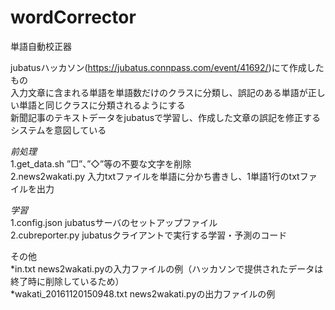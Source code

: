 # wordCorrector  
単語自動校正器

jubatusハッカソン(https://jubatus.connpass.com/event/41692/)にて作成したもの  
入力文章に含まれる単語を単語数だけのクラスに分類し、誤記のある単語が正しい単語と同じクラスに分類されるようにする  
新聞記事のテキストデータをjubatusで学習し、作成した文章の誤記を修正するシステムを意図している  

*前処理*  
1.get_data.sh       ”□”、”◇”等の不要な文字を削除  
2.news2wakati.py    入力txtファイルを単語に分かち書きし、1単語1行のtxtファイルを出力  

*学習*  
1.config.json       jubatusサーバのセットアップファイル  
2.cubreporter.py    jubatusクライアントで実行する学習・予測のコード  

その他  
*in.txt                       news2wakati.pyの入力ファイルの例（ハッカソンで提供されたデータは終了時に削除しているため）  
*wakati_20161120150948.txt    news2wakati.pyの出力ファイルの例  
